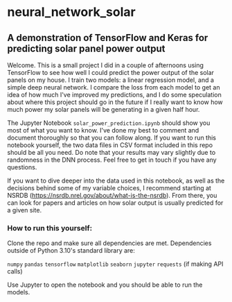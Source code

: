 # neural_network_solar
## A demonstration of TensorFlow and Keras for predicting solar panel power output

Welcome. This is a small project I did in a couple of afternoons using TensorFlow to see how well I could predict 
the power output of the 
solar panels on my house. I train two models: a linear regression model, and a simple deep neural network. I compare the loss from each model to get an idea of how much I've improved my predictions, and I do some speculation about where this project should go in the future if I really want to know how much power my solar panels will be generating in a given half hour.

The Jupyter Notebook `solar_power_prediction.ipynb` should show you most of what you want to know. I've done my best to comment and document thoroughly so that you can follow along. If you want to run this notebook yourself, the two data files in CSV format included in this repo should be all you need. Do note that your results may vary slightly due to randomness in the DNN process. Feel free to get in touch if you have any questions. 


If you want to dive deeper into the data used in this notebook, as well as the decisions behind some of my variable choices, I recommend starting at NSRDB (https://nsrdb.nrel.gov/about/what-is-the-nsrdb). From there, you can look for papers and articles on how solar output is usually predicted for a given site.


### How to run this yourself:
Clone the repo and make sure all dependencies are met. Dependencies outside of Python 3.10's standard library are:

`numpy`
`pandas`
`tensorflow`
`matplotlib`
`seaborn`
`jupyter`
`requests` (if making API calls)


Use Jupyter to open the notebook and you should be able to run the models.
